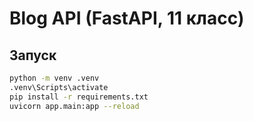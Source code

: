 # Blog API (FastAPI, 11 класс)

## Запуск
```bash
python -m venv .venv
.venv\Scripts\activate
pip install -r requirements.txt
uvicorn app.main:app --reload
